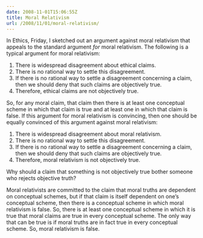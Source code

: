 ```yaml
---
date: 2008-11-01T15:06:55Z
title: Moral Relativism
url: /2008/11/01/moral-relativism/
---
```


<p>In Ethics, Friday, I sketched out an argument against moral relativism that appeals to the standard argument <em>for</em> moral relativism. The following is a typical argument for moral relativism:</p>
<ol style="list-style-type:decimal;">
<li>There is widespread disagreement about ethical claims.</li>
<li>There is no rational way to settle this disagreement.</li>
<li>If there is no rational way to settle a disagreement concerning a claim, then we should deny that such claims are objectively true.</li>
<li>Therefore, ethical claims are not objectively true.</li>
</ol>
<p>So, for any moral claim, that claim then there is at least one conceptual scheme in which that claim is true and at least one in which that claim is false. If this argument for moral relativism is convincing, then one should be equally convinced of this argument against moral relativism:</p>
<ol style="list-style-type:decimal;">
<li>There is widespread disagreement about moral relativism.</li>
<li>There is no rational way to settle this disagreement.</li>
<li>If there is no rational way to settle a disagreement concerning a claim, then we should deny that such claims are objectively true.</li>
<li>Therefore, moral relativism is not objectively true.</li>
</ol>
<p>Why should a claim that something is not objectively true bother someone who rejects objective truth?</p>
<p>Moral relativists are committed to the claim that moral truths are dependent on conceptual schemes, but if that claim is itself dependent on one’s conceptual scheme, then there is a conceptual scheme in which moral relativism is false. So, there is at least one conceptual scheme in which it is true that moral claims are true in every conceptual scheme. The only way that can be true is if moral truths are in fact true in every conceptual scheme. So, moral relativism is false.</p>
